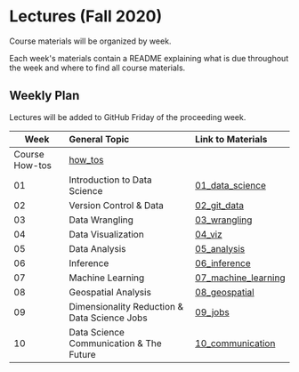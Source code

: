 # Lectures (Fall 2020)

Course materials will be organized by week. 

Each week's materials contain a README explaining what is due throughout the week and where to find all course materials.

## Weekly Plan

Lectures will be added to GitHub Friday of the proceeding week.

|Week  | General Topic  | Link to Materials   | 
|---|:---|:---|
| Course How-tos   | [how_tos](https://github.com/COGS108/Lectures-Fa20/tree/master/how_tos)   | 
| 01 | Introduction to Data Science   | [01_data_science](https://github.com/COGS108/Lectures-Fa20/tree/master/01_data_science)   | 
| 02 | Version Control & Data  | [02_git_data](https://github.com/COGS108/Lectures-Fa20/tree/master/02_git_data) |
| 03 | Data Wrangling   | [03_wrangling](https://github.com/COGS108/Lectures-Fa20/tree/master/03_wrangling) |
| 04 | Data Visualization | [04_viz](https://github.com/COGS108/Lectures-Fa20/tree/master/04_viz)   | 
| 05 | Data Analysis | [05_analysis](https://github.com/COGS108/Lectures-Fa20/tree/master/05_analysis)   |
| 06 | Inference  | [06_inference](https://github.com/COGS108/Lectures-Fa20/tree/master/06_inference)   | 
| 07 | Machine Learning  |  [07_machine_learning](https://github.com/COGS108/Lectures-Fa20/tree/master/07_machine_learning)  | 
| 08 | Geospatial Analysis | [08_geospatial](https://github.com/COGS108/Lectures-Fa20/tree/master/08_geospatial) | 
| 09 | Dimensionality Reduction & Data Science Jobs  | [09_jobs](https://github.com/COGS108/Lectures-Fa20/tree/master/09_jobs)  |
| 10 | Data Science Communication & The Future  | [10_communication](https://github.com/COGS108/Lectures-Fa20/tree/master/10_communication)   | 